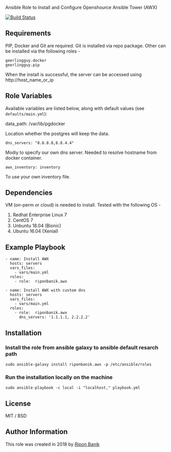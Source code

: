 Ansible Role to Install and Configure Openshource Ansible Tower (AWX)

[![Build Status](https://travis-ci.org/riponbanik/ansible-role-awx.svg?branch=master)](https://travis-ci.org/riponbanik/ansible-role-awx)

## Requirements

PIP, Docker and Git are required. Git is installed via repo package. Other can be installed via the following roles -

    geerlingguy.docker
    geerlingguy.pip

When the install is successful, the server can be accessed using http://host_name_or_ip

## Role Variables

Available variables are listed below, along with default values (see `defaults/main.yml`):

   data_path: /var/lib/pgdocker

Location whether the postgres will keep the data.

    dns_servers: "8.8.8.8,8.8.4.4"

Modiy to specify our own dns server. Needed to resolve hostname from docker container.

    awx_inventory: inventory

To use your own inventory file.


## Dependencies

VM (on-perm or cloud) is needed to install. Tested with the following OS -

   1. Redhat Enterprise Linux 7
   2. CentOS 7
   3. Unbuntu 18.04 (Bionic) 
   4. Ubuntu 16.04 (Xenial)  

## Example Playbook

    - name: Install AWX
      hosts: servers
      vars_files:
        - vars/main.yml
      roles:
        - role:  riponbanik.awx
    
    - name: Install AWX with custom dns
      hosts: servers
      vars_files:
        - vars/main.yml
      roles:
        - role:  riponbanik.awx
          dns_servers: '1.1.1.1, 2.2.2.2'

## Installation

### Install the role from ansible galaxy to ansible default resarch path
```
sudo ansible-galaxy install riponbanik.awx -p /etc/ansible/roles
```

### Run the installation locally on the machine
```
sudo ansible-playbook -c local -i "localhost," playbook.yml
```

## License

MIT / BSD


## Author Information

This role was created in 2018 by [Ripon Banik](https://www.linkedin.com/in/ripon-banik-79956b23/)

